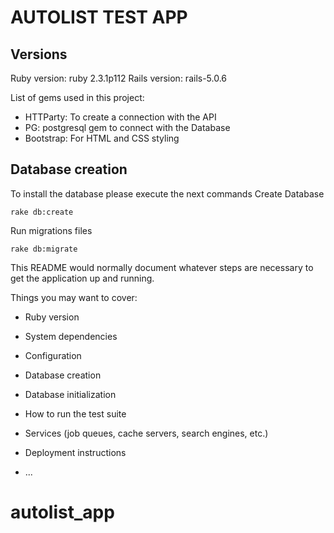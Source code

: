 # AUTOLIST TEST APP

## Versions
Ruby version: ruby 2.3.1p112
Rails version: rails-5.0.6

List of gems used in this project:
* HTTParty: To create a connection with the API
* PG: postgresql gem to connect with the Database
* Bootstrap: For HTML and CSS styling

## Database creation
To install the database please execute the next commands
Create Database
```
rake db:create
```
Run migrations files
```
rake db:migrate
```

This README would normally document whatever steps are necessary to get the
application up and running.

Things you may want to cover:

* Ruby version

* System dependencies

* Configuration

* Database creation

* Database initialization

* How to run the test suite

* Services (job queues, cache servers, search engines, etc.)

* Deployment instructions

* ...
# autolist_app
